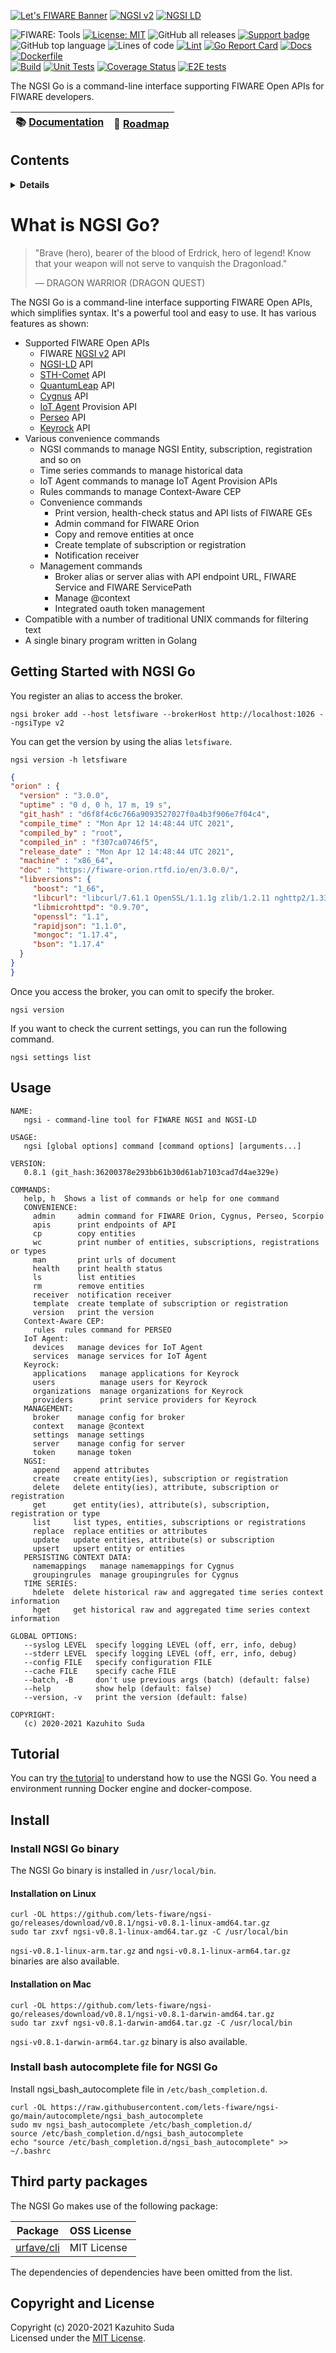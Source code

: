 [![Let's FIWARE Banner](https://raw.githubusercontent.com/lets-fiware/ngsi-go/gh-pages/img/lets-fiware-logo-non-free.png)](https://www.letsfiware.jp/)
[![NGSI v2](https://img.shields.io/badge/NGSI-v2-5dc0cf.svg)](https://fiware-ges.github.io/orion/api/v2/stable/)
[![NGSI LD](https://img.shields.io/badge/NGSI-LD-d6604d.svg)](https://www.etsi.org/deliver/etsi_gs/CIM/001_099/009/01.03.01_60/gs_cim009v010301p.pdf)

![FIWARE: Tools](https://nexus.lab.fiware.org/repository/raw/public/badges/chapters/deployment-tools.svg)
[![License: MIT](https://img.shields.io/github/license/lets-fiware/ngsi-go.svg)](https://opensource.org/licenses/MIT)
![GitHub all releases](https://img.shields.io/github/downloads/lets-fiware/ngsi-go/total)
[![Support badge](https://img.shields.io/badge/tag-fiware-orange.svg?logo=stackoverflow)](https://stackoverflow.com/questions/tagged/fiware+ngsi-go)
<br/>
![GitHub top language](https://img.shields.io/github/languages/top/lets-fiware/ngsi-go)
![Lines of code](https://img.shields.io/tokei/lines/github/lets-fiware/ngsi-go)
[![Lint](https://github.com/lets-fiware/ngsi-go/actions/workflows/lint.yml/badge.svg)](https://github.com/lets-fiware/ngsi-go/actions/workflows/lint.yml)
[![Go Report Card](https://goreportcard.com/badge/github.com/lets-fiware/ngsi-go)](https://goreportcard.com/report/github.com/lets-fiware/ngsi-go)
[![Docs](https://github.com/lets-fiware/ngsi-go/actions/workflows/docs.yml/badge.svg)](https://github.com/lets-fiware/ngsi-go/actions/workflows/docs.yml)
[![Dockerfile](https://github.com/lets-fiware/ngsi-go/actions/workflows/dockerfile.yml/badge.svg)](https://github.com/lets-fiware/ngsi-go/actions/workflows/dockerfile.yml)
<br/>
[![Build](https://github.com/lets-fiware/ngsi-go/actions/workflows/build.yml/badge.svg)](https://github.com/lets-fiware/ngsi-go/actions/workflows/build.yml)
[![Unit Tests](https://github.com/lets-fiware/ngsi-go/actions/workflows/unit-test.yml/badge.svg)](https://github.com/lets-fiware/ngsi-go/actions/workflows/unit-test.yml)
[![Coverage Status](https://coveralls.io/repos/github/lets-fiware/ngsi-go/badge.svg?branch=main)](https://coveralls.io/github/lets-fiware/ngsi-go?branch=main)
[![E2E tests](https://github.com/lets-fiware/ngsi-go/actions/workflows/e2e-test.yml/badge.svg)](https://github.com/lets-fiware/ngsi-go/actions/workflows/e2e-test.yml)

The NGSI Go is a command-line interface supporting FIWARE Open APIs for FIWARE developers.

| :books: [Documentation](https://ngsi-go.letsfiware.jp/) | :dart: [Roadmap](./roadmap.md) |
|---------------------------------------------------------|--------------------------------|

## Contents

<details>
<summary><strong>Details</strong></summary>

-   [Getting Started with NGSI Go](#getting-started-with-ngsi-go)
-   [Usage](#usage)
-   [Tutorial](#tutorial)
-   [Install](#install)
-   [Third party packages](#third-party-packages)
-   [Copyright and License](#copyright-and-license)

</details>

# What is NGSI Go?

> "Brave (hero), bearer of the blood of Erdrick, hero of legend! Know that your weapon will not
> serve to vanquish the Dragonload."
>
> — DRAGON WARRIOR (DRAGON QUEST)

The NGSI Go is a command-line interface supporting FIWARE Open APIs, which simplifies syntax.
It's a powerful tool and easy to use. It has various features as shown:

-   Supported FIWARE Open APIs
    -   FIWARE [NGSI v2](https://fiware-ges.github.io/orion/api/v2/stable/) API
    -   [NGSI-LD](https://www.etsi.org/deliver/etsi_gs/CIM/001_099/009/01.03.01_60/gs_cim009v010301p.pdf) API
    -   [STH-Comet](https://github.com/telefonicaid/fiware-sth-comet) API
    -   [QuantumLeap](https://github.com/orchestracities/ngsi-timeseries-api) API
    -   [Cygnus](https://github.com/telefonicaid/fiware-cygnus/blob/master/doc/cygnus-common/installation_and_administration_guide/management_interface_v1.md) API
    -   [IoT Agent](https://github.com/telefonicaid/iotagent-node-lib/blob/master/doc/apiary/iotagent.apib) Provision API
    -   [Perseo](https://github.com/telefonicaid/perseo-fe/blob/master/documentation/api.md) API
    -   [Keyrock](https://github.com/ging/fiware-idm/blob/master/apiary.apib) API
-   Various convenience commands
    -   NGSI commands to manage NGSI Entity, subscription, registration and so on
    -   Time series commands to manage historical data
    -   IoT Agent commands to manage IoT Agent Provision APIs
    -   Rules commands to manage Context-Aware CEP
    -   Convenience commands
        -   Print version, health-check status and API lists of FIWARE GEs
        -   Admin command for FIWARE Orion
        -   Copy and remove entities at once
        -   Create template of subscription or registration
        -   Notification receiver
    -   Management commands
        -   Broker alias or server alias with API endpoint URL, FIWARE Service and FIWARE ServicePath
        -   Manage @context
        -   Integrated oauth token management
-   Compatible with a number of traditional UNIX commands for filtering text
-   A single binary program written in Golang

## Getting Started with NGSI Go

You register an alias to access the broker.

```console
ngsi broker add --host letsfiware --brokerHost http://localhost:1026 --ngsiType v2
```

You can get the version by using the alias `letsfiware`.

```console
ngsi version -h letsfiware
```

```json
{
"orion" : {
  "version" : "3.0.0",
  "uptime" : "0 d, 0 h, 17 m, 19 s",
  "git_hash" : "d6f8f4c6c766a9093527027f0a4b3f906e7f04c4",
  "compile_time" : "Mon Apr 12 14:48:44 UTC 2021",
  "compiled_by" : "root",
  "compiled_in" : "f307ca0746f5",
  "release_date" : "Mon Apr 12 14:48:44 UTC 2021",
  "machine" : "x86_64",
  "doc" : "https://fiware-orion.rtfd.io/en/3.0.0/",
  "libversions": {
     "boost": "1_66",
     "libcurl": "libcurl/7.61.1 OpenSSL/1.1.1g zlib/1.2.11 nghttp2/1.33.0",
     "libmicrohttpd": "0.9.70",
     "openssl": "1.1",
     "rapidjson": "1.1.0",
     "mongoc": "1.17.4",
     "bson": "1.17.4"
  }
}
}
```

Once you access the broker, you can omit to specify the broker.

```console
ngsi version
```

If you want to check the current settings, you can run the following command.

```console
ngsi settings list
```

## Usage

```text
NAME:
   ngsi - command-line tool for FIWARE NGSI and NGSI-LD

USAGE:
   ngsi [global options] command [command options] [arguments...]

VERSION:
   0.8.1 (git_hash:36200378e293bb61b30d61ab7103cad7d4ae329e)

COMMANDS:
   help, h  Shows a list of commands or help for one command
   CONVENIENCE:
     admin     admin command for FIWARE Orion, Cygnus, Perseo, Scorpio
     apis      print endpoints of API
     cp        copy entities
     wc        print number of entities, subscriptions, registrations or types
     man       print urls of document
     health    print health status
     ls        list entities
     rm        remove entities
     receiver  notification receiver
     template  create template of subscription or registration
     version   print the version
   Context-Aware CEP:
     rules  rules command for PERSEO
   IoT Agent:
     devices   manage devices for IoT Agent
     services  manage services for IoT Agent
   Keyrock:
     applications   manage applications for Keyrock
     users          manage users for Keyrock
     organizations  manage organizations for Keyrock
     providers      print service providers for Keyrock
   MANAGEMENT:
     broker    manage config for broker
     context   manage @context
     settings  manage settings
     server    manage config for server
     token     manage token
   NGSI:
     append   append attributes
     create   create entity(ies), subscription or registration
     delete   delete entity(ies), attribute, subscription or registration
     get      get entity(ies), attribute(s), subscription, registration or type
     list     list types, entities, subscriptions or registrations
     replace  replace entities or attributes
     update   update entities, attribute(s) or subscription
     upsert   upsert entity or entities
   PERSISTING CONTEXT DATA:
     namemappings   manage namemappings for Cygnus
     groupingrules  manage groupingrules for Cygnus
   TIME SERIES:
     hdelete  delete historical raw and aggregated time series context information
     hget     get historical raw and aggregated time series context information

GLOBAL OPTIONS:
   --syslog LEVEL  specify logging LEVEL (off, err, info, debug)
   --stderr LEVEL  specify logging LEVEL (off, err, info, debug)
   --config FILE   specify configuration FILE
   --cache FILE    specify cache FILE
   --batch, -B     don't use previous args (batch) (default: false)
   --help          show help (default: false)
   --version, -v   print the version (default: false)

COPYRIGHT:
   (c) 2020-2021 Kazuhito Suda
```

## Tutorial

You can try [the tutorial](docs/tutorial/index.md) to understand how to use the NGSI Go.
You need a environment running Docker engine and docker-compose.

## Install

### Install NGSI Go binary

The NGSI Go binary is installed in `/usr/local/bin`.

#### Installation on Linux

```console
curl -OL https://github.com/lets-fiware/ngsi-go/releases/download/v0.8.1/ngsi-v0.8.1-linux-amd64.tar.gz
sudo tar zxvf ngsi-v0.8.1-linux-amd64.tar.gz -C /usr/local/bin
```

`ngsi-v0.8.1-linux-arm.tar.gz` and `ngsi-v0.8.1-linux-arm64.tar.gz` binaries are also available.

#### Installation on Mac

```console
curl -OL https://github.com/lets-fiware/ngsi-go/releases/download/v0.8.1/ngsi-v0.8.1-darwin-amd64.tar.gz
sudo tar zxvf ngsi-v0.8.1-darwin-amd64.tar.gz -C /usr/local/bin
```

`ngsi-v0.8.1-darwin-arm64.tar.gz` binary is also available.

### Install bash autocomplete file for NGSI Go

Install ngsi_bash_autocomplete file in `/etc/bash_completion.d`.

```console
curl -OL https://raw.githubusercontent.com/lets-fiware/ngsi-go/main/autocomplete/ngsi_bash_autocomplete
sudo mv ngsi_bash_autocomplete /etc/bash_completion.d/
source /etc/bash_completion.d/ngsi_bash_autocomplete
echo "source /etc/bash_completion.d/ngsi_bash_autocomplete" >> ~/.bashrc
```

## Third party packages

The NGSI Go makes use of the following package:

| Package                                         | OSS License        |
| ----------------------------------------------- | ------------------ |
| [urfave/cli](https://github.com/urfave/cli)     | MIT License        |

The dependencies of dependencies have been omitted from the list.

## Copyright and License

Copyright (c) 2020-2021 Kazuhito Suda<br>
Licensed under the [MIT License](./LICENSE).
